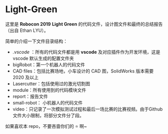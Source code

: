 # Light-Green

这里是 **Robocon 2019** **Light Green** 的代码文件，设计图文件和最终的总结报告（出自 Ethan LYU）。

简单的介绍一下文件目录结构：

* *.vscode* ：所有的代码文件都是用 **vscode** 及对应插件作为开发环境，这是 vscode 默认生成的配置文件夹
* bigRobot：第一个机器人的代码文件
* CAD files：包括比赛场地，小车设计的 CAD 图，SolidWorks 版本需要 2020 及以上
* Lasercutter：包括使用过的激光切割图
* module：所有使用到的代码模块文件
* report：报告文件
* small-robot： 小机器人的代码文件
* video：只记录了一次模拟测试过程和最后一场比赛的比赛视频。由于Github 文件大小限制，将部分文件分了段。

如果喜欢本 repo，不要吝啬你们的 :star: 啊~

